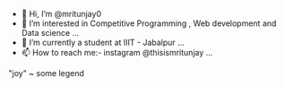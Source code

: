 - 👋 Hi, I’m @mritunjay0
- 👀 I’m interested in Competitive Programming , Web development and Data science ...
- 🌱 I’m currently a student at IIIT - Jabalpur ...
- 📫 How to reach me:- instagram @thisismritunjay ...

"joy" 
      ~ some legend 
